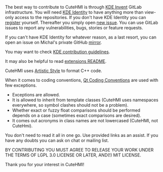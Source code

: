 The best way to contribute to CuteHMI is through
[KDE Invent](https://invent.kde.org/) GitLab infrastructure. You will need [KDE
Identity](https://identity.kde.org/) to have anything more than view-only access
to the repositories. If you don't have KDE Identity you can
[register](https://identity.kde.org/index.php?r=registration/index) yourself.
Thereafter you simply open [new issue](https://invent.kde.org/kde/cutehmi/issues).
You can use GitLab issues to report any vulnerabilities, bugs, stories or feature
requests.

If you can't have KDE Identity for whatever reason, as a last resort, you can
open an issue on Michal's private GitHub
[mirror](https://github.com/michpolicht/CuteHMI/issues).

You may want to check [KDE contribution
guidelines](https://community.kde.org/Get_Involved).

It may also be helpful to read [extensions README](extensions/README.md).

CuteHMI uses [Artistic Style](http://astyle.sourceforge.net/) to format C++
code.

When it comes to coding conventions, [Qt Coding
Conventions](https://wiki.qt.io/Coding_Conventions) are used with few
exceptions.
- Exceptions are allowed.
- It is allowed to inherit from template classes (CuteHMI uses namespaces
  everywhere, so symbol clashes should not be a problem).
- Whether exact or fuzzy float comparisons should be performed depends on a case
  (sometimes exact comparisons are desired).
- It comes out acronyms in class names are not lowercased (CuteHMI, not
  CuteHmi).

You don't need to read it all in one go. Use provided links as an assist. If you
have any doubts you can ask on chat or mailing list.

BY CONTRIBUTING YOU MUST AGREE TO RELEASE YOUR WORK UNDER THE TERMS OF LGPL 3.0
LICENSE OR LATER, AND(!) MIT LICENSE.

Thank you for your interest in CuteHMI!

